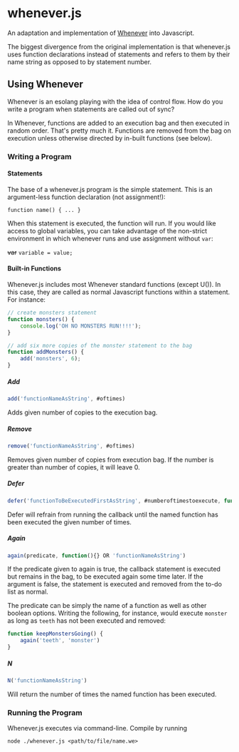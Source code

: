 # whenever.js

An adaptation and implementation of [Whenever](http://www.dangermouse.net/esoteric/whenever.html) into Javascript. 

The biggest divergence from the original implementation is that whenever.js uses function declarations instead of statements and refers to them by their name string as opposed to by statement number.

## Using Whenever

Whenever is an esolang playing with the idea of control flow. How do you write a program when statements are called out of sync?

In Whenever, functions are added to an execution bag and then executed in random order. That's pretty much it. Functions are removed from the bag on execution unless otherwise directed by in-built functions (see below).

### Writing a Program

#### Statements
The base of a whenever.js program is the simple statement. This is an argument-less function declaration (not assignment!):

```
function name() { ... }
```

When this statement is executed, the function will run. If you would like access to global variables, you can take advantage of the non-strict environment in which whenever runs and use assignment without `var`:


~~var~~ `variable = value;`


#### Built-in Functions

Whenever.js includes most Whenever standard functions (except U()). In this case, they are called as normal Javascript functions within a statement. For instance:

```js
// create monsters statement
function monsters() {
	console.log('OH NO MONSTERS RUN!!!!');
}

// add six more copies of the monster statement to the bag
function addMonsters() {
	add('monsters', 6);
}
```

##### Add
```js
add('functionNameAsString', #oftimes)
```

Adds given number of copies to the execution bag.

##### Remove
```js
remove('functionNameAsString', #oftimes)
```

Removes given number of copies from execution bag. If the number is greater than number of copies, it will leave 0.

##### Defer
```js
defer('functionToBeExecutedFirstAsString', #numberoftimestoexecute, function(){} OR 'functionNameAsString')
```

Defer will refrain from running the callback until the named function has been executed the given number of times.

##### Again
```js
again(predicate, function(){} OR 'functionNameAsString')
```

If the predicate given to again is true, the callback statement is executed but remains in the bag, to be executed again some time later. If the argument is false, the statement is executed and removed from the to-do list as normal.

The predicate can be simply the name of a function as well as other boolean options. Writing the following, for instance, would execute `monster` as long as `teeth` has not been executed and removed:

```js
function keepMonstersGoing() {
	again('teeth', 'monster')
}
```


##### N
```js
N('functionNameAsString')
```

Will return the number of times the named function has been executed.

### Running the Program
Whenever.js executes via command-line. Compile by running 

```
node ./whenever.js <path/to/file/name.we>
```